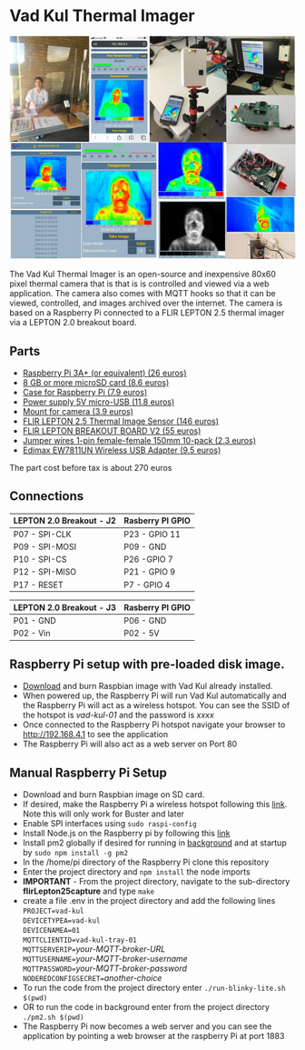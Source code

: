 # Vad Kul Thermal Imager
![vad-kul-montage](VadKulMontage.jpg)  

The Vad Kul Thermal Imager is an open-source and inexpensive 80x60 pixel thermal camera that is that is is controlled and viewed via a web application. The camera also comes with MQTT hooks so that it can be viewed, controlled, and images archived over the internet. The camera is based on a Raspberry Pi connected to a FLIR LEPTON 2.5 thermal imager via a LEPTON 2.0 breakout board.
## Parts
- [Raspberry Pi 3A+ (or equivalent) (26 euros)](https://www.electrokit.com/en/product/raspberry-pi-3-model-a/)
- [8 GB or more microSD card (8.6 euros)](https://www.electrokit.com/en/product/memory-card-microsdhc-16gb/)
- [Case for Raspberry Pi (7.9 euros)](https://www.electrokit.com/en/product/pibow-coupe-ninja-lada-for-raspberry-pi-3a/)
- [Power supply 5V micro-USB (11.8 euros)](https://www.electrokit.com/en/product/power-supply-5v-3-1a-micro-usb/)
- [Mount for camera (3.9 euros)](https://www.electrokit.com/en/product/raspberry-pi-camera-mount/)
- [FLIR LEPTON 2.5 Thermal Image Sensor (146 euros)](http://d.digikey.com/VSXn03I7o90K000SN5tF8p0)
- [FLIR LEPTON BREAKOUT BOARD V2 (55 euros)](http://d.digikey.com/G9X0Ko00So59S07N00I3Fpt)
- [Jumper wires 1-pin female-female 150mm 10-pack (2.3 euros)](https://www.electrokit.com/en/product/jumper-wires-1-pin-female-female-150mm-10-pack/)
- [Edimax EW7811UN Wireless USB Adapter (9.5 euros)](https://www.proshop.se/Naetverkskort-adaptrar-osv/Edimax-EW7811UN-Wireless-USB-Adapter/2226476)

The part cost before tax is about 270 euros

## Connections

|LEPTON 2.0 Breakout - J2|Rasberry PI GPIO |
|---|---|
|P07 - SPI-CLK|P23 - GPIO 11|
|P09 - SPI-MOSI|P09 - GND|
|P10 - SPI-CS|P26 -GPIO 7|
|P12 - SPI-MISO|P21 - GPIO 9|
|P17 - RESET|P7 - GPIO 4|

|LEPTON 2.0 Breakout - J3|Rasberry PI GPIO |
|---|---|
|P01 - GND|P06 - GND|
|P02 - Vin|P02 - 5V|

## Raspberry Pi setup with pre-loaded disk image.
- [Download](https://www.need.to.add.com) and burn Raspbian image with Vad Kul already installed.
- When powered up, the Raspberry Pi will run Vad Kul automatically and the Raspberry Pi will act as a wireless hotspot. You can see the SSID of the hotspot is *vad-kul-01* and the password is *xxxx*
- Once connected to the Raspberry Pi hotspot navigate your browser to http://192.168.4.1 to see the application
- The Raspberry Pi will also act as a web server on Port 80

## Manual Raspberry Pi Setup
- Download and burn Raspbian image on SD card.
- If desired, make the Raspberry Pi a wireless hotspot following this [link](https://www.raspberrypi.org/documentation/configuration/wireless/access-point-routed.md). Note this will only work for Buster and later
- Enable SPI interfaces using `sudo raspi-config`
- Install Node.js on the Raspberry pi by following this [link](https://www.instructables.com/id/Install-Nodejs-and-Npm-on-Raspberry-Pi/)
- Install pm2 globally if desired for running in [background](https://nodered.org/docs/faq/starting-node-red-on-boot) and at startup by `sudo npm install -g pm2`
- In the /home/pi directory of the Raspberry Pi clone this repository
- Enter the project directory and `npm install` the node imports
- **IMPORTANT** - From the project directory, navigate to the sub-directory **flirLepton25capture** and type `make`
- create a file .env in the project directory and add the following lines  
`PROJECT=vad-kul`  
`DEVICETYPEA=vad-kul`  
`DEVICENAMEA=01`  
`MQTTCLIENTID=vad-kul-tray-01`  
`MQTTSERVERIP=`*your-MQTT-broker-URL*  
`MQTTUSERNAME=`*your-MQTT-broker-username*  
`MQTTPASSWORD=`*your-MQTT-broker-password*
`NODEREDCONFIGSECRET=`*another-choice*    
- To run the code from the project directory enter `./run-blinky-lite.sh $(pwd)`
- OR to run the code in background enter from the project directory `./pm2.sh $(pwd)`
 - The Raspberry Pi now becomes a web server and you can see the application by pointing a web browser at the raspberry Pi at port 1883  
